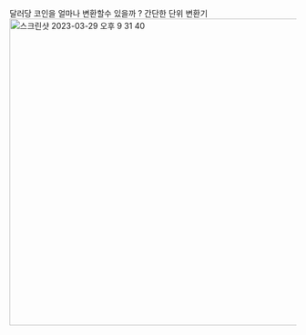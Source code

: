 달러당 코인을 얼마나 변환할수 있을까 ? 간단한 단위 변환기
<img width="539" alt="스크린샷 2023-03-29 오후 9 31 40" src="https://user-images.githubusercontent.com/99397079/228536350-805d9eb4-1990-4fba-a00a-a6783dff61da.png">
